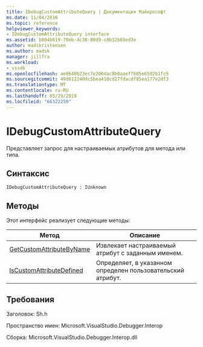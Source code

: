 ```yaml
---
title: IDebugCustomAttributeQuery | Документация Майкрософт
ms.date: 11/04/2016
ms.topic: reference
helpviewer_keywords:
- IDebugCustomAttributeQuery interface
ms.assetid: b804b619-70eb-4c38-80d9-c8b32b65ed3e
author: madskristensen
ms.author: madsk
manager: jillfra
ms.workload:
- vssdk
ms.openlocfilehash: ae0640b23ec7e206dac8b0aaeff605e6592b1fc5
ms.sourcegitcommit: 40d612240dc5bea418cd27fdacdf85ea177e2df3
ms.translationtype: MT
ms.contentlocale: ru-RU
ms.lasthandoff: 05/29/2019
ms.locfileid: "66322250"
---
```

# <a name="idebugcustomattributequery"></a>IDebugCustomAttributeQuery
Представляет запрос для настраиваемых атрибутов для метода или типа.

## <a name="syntax"></a>Синтаксис

```
IDebugCustomAttributeQuery : IUnknown
```

## <a name="methods"></a>Методы
 Этот интерфейс реализует следующие методы:

|Метод|Описание|
|------------|-----------------|
|[GetCustomAttributeByName](../../../extensibility/debugger/reference/idebugcustomattributequery-getcustomattributebyname.md)|Извлекает настраиваемый атрибут с заданным именем.|
|[IsCustomAttributeDefined](../../../extensibility/debugger/reference/idebugcustomattributequery-iscustomattributedefined.md)|Определяет, в указанном определен пользовательский атрибут.|

## <a name="requirements"></a>Требования
 Заголовок: Sh.h

 Пространство имен: Microsoft.VisualStudio.Debugger.Interop

 Сборка: Microsoft.VisualStudio.Debugger.Interop.dll